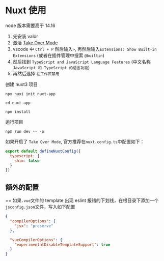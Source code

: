# Nuxt 使用

node 版本需要高于 14.16

1. 先安装 valor
2. 激活 [Take Over Mode](https://github.com/johnsoncodehk/volar/discussions/471)
3. vscode 中 `Ctrl + P` 然后输入`>`, 再然后输入`Extensions: Show Built-in Extensions` (或者在插件管理中搜索 `@builtin`)
4. 然后找到 `TypeScript and JavaScript Language Features` (中文名称`JavaScript 和 TypeScript 的语言功能`)
5. 再然后选择 `在工作区禁用`

创建 nuxt3 项目

```shell
npx nuxi init nuxt-app

cd nuxt-app

npm install
```

运行项目

```shell
npm run dev -- -o
```

如果开启了 `Take Over Mode`, 官方推荐在`nuxt.config.ts`中配置如下：

```js
export default defineNuxtConfig({
  typescript: {
    shim: false
  }
})
```

## 额外的配置

== 如果`.vue`文件的 template 出现 eslint 报错的下划线，在根目录下添加一个`jsconfig.json`文件，写入如下配置

```json
{
  "compilerOptions": {
    "jsx": "preserve"
  },

  "vueCompilerOptions": {
    "experimentalDisableTemplateSupport": true
  }
}
```
